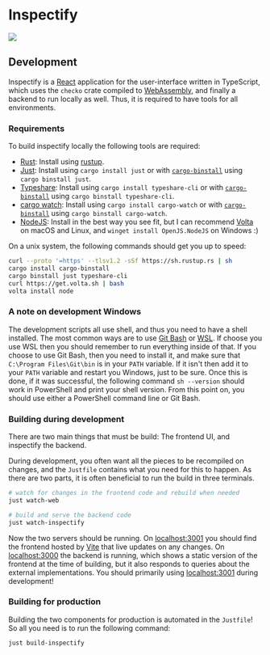 # Inspectify

![](../inspectify-screenshot.png)

## Development

Inspectify is a [React](https://reactjs.org/) application for the user-interface written in TypeScript, which uses the `checko` crate compiled to [WebAssembly](https://webassembly.org/), and finally a backend to run locally as well. Thus, it is required to have tools for all environments.

### Requirements

To build inspectify locally the following tools are required:

- [Rust](https://www.rust-lang.org/): Install using [rustup](https://rustup.rs).
- [Just](https://github.com/casey/just/): Install using `cargo install just` or with [`cargo-binstall`](https://github.com/cargo-bins/cargo-binstall) using `cargo binstall just`.
- [Typeshare](https://github.com/1Password/typeshare): Install using `cargo install typeshare-cli` or with [`cargo-binstall`](https://github.com/cargo-bins/cargo-binstall) using `cargo binstall typeshare-cli`.
- [cargo watch](https://github.com/watchexec/cargo-watch): Install using `cargo install cargo-watch` or with [`cargo-binstall`](https://github.com/cargo-bins/cargo-binstall) using `cargo binstall cargo-watch`.
- [NodeJS](https://nodejs.org/en/): Install in the best way you see fit, but I can recommend [Volta](https://volta.sh/) on macOS and Linux, and `winget install OpenJS.NodeJS` on Windows :)

On a unix system, the following commands should get you up to speed:

```bash
curl --proto '=https' --tlsv1.2 -sSf https://sh.rustup.rs | sh
cargo install cargo-binstall
cargo binstall just typeshare-cli
curl https://get.volta.sh | bash
volta install node
```

### A note on development Windows

The development scripts all use shell, and thus you need to have a shell installed. The most common ways are to use [Git Bash](https://git-scm.com/downloads) or [WSL](https://learn.microsoft.com/en-us/windows/wsl/install). If choose you use WSL then you should remember to run everything inside of that. If you choose to use Git Bash, then you need to install it, and make sure that `C:\Program Files\Git\bin` is in your `PATH` variable. If it isn't then add it to your `PATH` variable and restart you Windows, just to be sure. Once this is done, if it was successful, the following command `sh --version` should work in PowerShell and print your shell version. From this point on, you should use either a PowerShell command line or Git Bash.

### Building during development

There are two main things that must be build: The frontend UI, and inspectify the backend.

During development, you often want all the pieces to be recompiled on changes, and the `Justfile` contains what you need for this to happen. As there are two parts, it is often beneficial to run the build in three terminals.

```bash
# watch for changes in the frontend code and rebuild when needed
just watch-web

# build and serve the backend code
just watch-inspectify
```

Now the two servers should be running. On [localhost:3001](http://localhost:3001/) you should find the frontend hosted by [Vite](https://vitejs.dev/) that live updates on any changes. On [localhost:3000](http://localhost:3000/) the backend is running, which shows a static version of the frontend at the time of building, but it also responds to queries about the external implementations. You should primarily using [localhost:3001](http://localhost:3001/) during development!

### Building for production

Building the two components for production is automated in the `Justfile`! So all you need is to run the following command:

```bash
just build-inspectify
```
